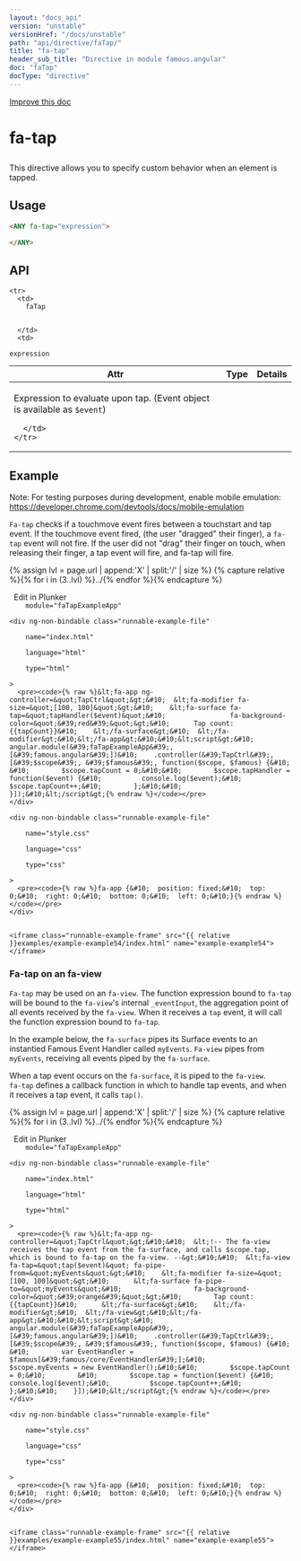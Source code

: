 ```yaml
---
layout: "docs_api"
version: "unstable"
versionHref: "/docs/unstable"
path: "api/directive/faTap/"
title: "fa-tap"
header_sub_title: "Directive in module famous.angular"
doc: "faTap"
docType: "directive"
---
```


<div class="improve-docs">
  <a href='https://github.com/Famous/famous-angular/edit/master/src/scripts/directives/fa-tap.js#L1'>
    Improve this doc
  </a>
</div>





<h1 class="api-title">

  fa-tap



</h1>





This directive allows you to specify custom behavior when an element is tapped.






  
<h2 id="usage">Usage</h2>
  
```html
<ANY fa-tap="expression">

</ANY>
```
  
  
<h2 id="api" style="clear:both;">API</h2>

<table class="table" style="margin:0;">
  <thead>
    <tr>
      <th>Attr</th>
      <th>Type</th>
      <th>Details</th>
    </tr>
  </thead>
  <tbody>
    
    <tr>
      <td>
        faTap
        
        
      </td>
      <td>
        
  <code>expression</code>
      </td>
      <td>
        <p>Expression to evaluate upon tap. (Event object is available as <code>$event</code>)</p>

        
      </td>
    </tr>
    
  </tbody>
</table>

  

  



<h2 id="example">Example</h2><p>Note: For testing purposes during development, enable mobile emulation: <a href="https://developer.chrome.com/devtools/docs/mobile-emulation">https://developer.chrome.com/devtools/docs/mobile-emulation</a></p>
<p><code>Fa-tap</code> checks if a touchmove event fires between a touchstart and tap event.  If the touchmove event fired, (the user &quot;dragged&quot; their finger), a <code>fa-tap</code> event will not fire.  If the user did not &quot;drag&quot; their finger on touch, when releasing their finger, a tap event will fire, and fa-tap will fire.</p>
<p> 

{% assign lvl = page.url | append:'X' | split:'/' | size %}
{% capture relative %}{% for i in (3..lvl) %}../{% endfor %}{% endcapture %}

<div>
  <a ng-click="openPlunkr('{{ relative }}examples/example-example54')" class="btn pull-right">
    <i class="glyphicon glyphicon-edit">&nbsp;</i>
    Edit in Plunker</a>
  <div class="runnable-example" path="examples/example-example54"
      
        module="faTapExampleApp"
      
  >

   
    <div ng-non-bindable class="runnable-example-file"
      
        name="index.html"
      
        language="html"
      
        type="html"
      
    >
      <pre><code>{% raw %}&lt;fa-app ng-controller=&quot;TapCtrl&quot;&gt;&#10;  &lt;fa-modifier fa-size=&quot;[100, 100]&quot;&gt;&#10;    &lt;fa-surface fa-tap=&quot;tapHandler($event)&quot;&#10;                fa-background-color=&quot;&#39;red&#39;&quot;&gt;&#10;      Tap count: {{tapCount}}&#10;    &lt;/fa-surface&gt;&#10;  &lt;/fa-modifier&gt;&#10;&lt;/fa-app&gt;&#10;&#10;&lt;script&gt;&#10;  angular.module(&#39;faTapExampleApp&#39;, [&#39;famous.angular&#39;])&#10;    .controller(&#39;TapCtrl&#39;, [&#39;$scope&#39;, &#39;$famous&#39;, function($scope, $famous) {&#10;        &#10;        $scope.tapCount = 0;&#10;&#10;        $scope.tapHandler = function($event) {&#10;          console.log($event);&#10;          $scope.tapCount++;&#10;        };&#10;&#10;    }]);&#10;&lt;/script&gt;{% endraw %}</code></pre>
    </div>
  
    <div ng-non-bindable class="runnable-example-file"
      
        name="style.css"
      
        language="css"
      
        type="css"
      
    >
      <pre><code>{% raw %}fa-app {&#10;  position: fixed;&#10;  top: 0;&#10;  right: 0;&#10;  bottom: 0;&#10;  left: 0;&#10;}{% endraw %}</code></pre>
    </div>
  

    <iframe class="runnable-example-frame" src="{{ relative }}examples/example-example54/index.html" name="example-example54"></iframe>
  </div>
</div>


</p>
<h3 id="fa-tap-on-an-fa-view">Fa-tap on an fa-view</h3>
<p><code>Fa-tap</code> may be used on an <code>fa-view</code>.  The function expression bound to <code>fa-tap</code> will be bound to the <code>fa-view</code>&#39;s internal <code>_eventInput</code>, the aggregation point of all events received by the <code>fa-view</code>.  When it receives a <code>tap</code> event, it will call the function expression bound to <code>fa-tap</code>.</p>
<p>In the example below, the <code>fa-surface</code> pipes its Surface events to an instantied Famous Event Handler called <code>myEvents</code>.
<code>Fa-view</code> pipes from <code>myEvents</code>, receiving all events piped by the <code>fa-surface</code>.</p>
<p>When a tap event occurs on the <code>fa-surface</code>, it is piped to the <code>fa-view</code>.<br><code>fa-tap</code> defines a callback function in which to handle tap events, and when it receives a tap event, it calls <code>tap()</code>. </p>
<p> 

{% assign lvl = page.url | append:'X' | split:'/' | size %}
{% capture relative %}{% for i in (3..lvl) %}../{% endfor %}{% endcapture %}

<div>
  <a ng-click="openPlunkr('{{ relative }}examples/example-example55')" class="btn pull-right">
    <i class="glyphicon glyphicon-edit">&nbsp;</i>
    Edit in Plunker</a>
  <div class="runnable-example" path="examples/example-example55"
      
        module="faTapExampleApp"
      
  >

   
    <div ng-non-bindable class="runnable-example-file"
      
        name="index.html"
      
        language="html"
      
        type="html"
      
    >
      <pre><code>{% raw %}&lt;fa-app ng-controller=&quot;TapCtrl&quot;&gt;&#10;&#10;  &lt;!-- The fa-view receives the tap event from the fa-surface, and calls $scope.tap, which is bound to fa-tap on the fa-view. --&gt;&#10;&#10;  &lt;fa-view fa-tap=&quot;tap($event)&quot; fa-pipe-from=&quot;myEvents&quot;&gt;&#10;    &lt;fa-modifier fa-size=&quot;[100, 100]&quot;&gt;&#10;      &lt;fa-surface fa-pipe-to=&quot;myEvents&quot;&#10;                  fa-background-color=&quot;&#39;orange&#39;&quot;&gt;&#10;        Tap count: {{tapCount}}&#10;      &lt;/fa-surface&gt;&#10;    &lt;/fa-modifier&gt;&#10;  &lt;/fa-view&gt;&#10;&lt;/fa-app&gt;&#10;&#10;&lt;script&gt;&#10;  angular.module(&#39;faTapExampleApp&#39;, [&#39;famous.angular&#39;])&#10;    .controller(&#39;TapCtrl&#39;, [&#39;$scope&#39;, &#39;$famous&#39;, function($scope, $famous) {&#10;        &#10;        var EventHandler = $famous[&#39;famous/core/EventHandler&#39;];&#10;        $scope.myEvents = new EventHandler();&#10;&#10;        $scope.tapCount = 0;&#10;        &#10;        $scope.tap = function($event) {&#10;          console.log($event);&#10;          $scope.tapCount++;&#10;        };&#10;&#10;    }]);&#10;&lt;/script&gt;{% endraw %}</code></pre>
    </div>
  
    <div ng-non-bindable class="runnable-example-file"
      
        name="style.css"
      
        language="css"
      
        type="css"
      
    >
      <pre><code>{% raw %}fa-app {&#10;  position: fixed;&#10;  top: 0;&#10;  right: 0;&#10;  bottom: 0;&#10;  left: 0;&#10;}{% endraw %}</code></pre>
    </div>
  

    <iframe class="runnable-example-frame" src="{{ relative }}examples/example-example55/index.html" name="example-example55"></iframe>
  </div>
</div>


</p>




